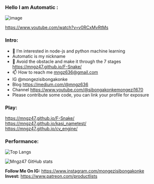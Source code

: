 <h3>Hello I am Automatic :</h3>

![image](https://github.com/mngz47/mngz47/assets/15697629/4d7af814-ecfc-4ec9-8da9-8cf19e15f973)

https://www.youtube.com/watch?v=v0RCxMvRtMs

<h3>Intro:</h3>

- 👀 I’m interested in node-js and python machine learning
-    Automatic is my nickname
- 🌱 Avoid the obstacle and make it through the 7 stages https://mngz47.github.io/F-Snake/
- 📫 How to reach me mngz636@gmail.com
-    IG @mongezisibongakonke
-    Blog https://medium.com/@mngz636
-    Channel https://www.youtube.com/@sibongakonkemongezi1670
-    Please contribute some code, you can link your profile for exposure

<h3>Play:</h3>

https://mngz47.github.io/F-Snake/</br>
https://mngz47.github.io/kasi_nametest/</br>
https://mngz47.github.io/cv_engine/</br>

<h3>Performance:</h3>

 ![Top Langs](https://github-readme-stats.vercel.app/api/top-langs/?username=mngz47&theme=tokyonight)

![Mngz47 GitHub stats](https://github-readme-stats.vercel.app/api?username=mngz47&show_icons=true&theme=radical)

<b>Follow Me On IG:</b> https://www.instagram.com/mongezisibongakonke</br>
<b>Invest:</b> https://www.patreon.com/productlists 
 
<!---
mngz47/mngz47 is a ✨ special ✨ repository because its `README.md` (this file) appears on your GitHub profile.
You can click the Preview link to take a look at your changes.
--->

